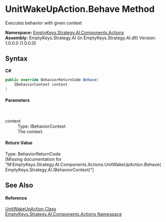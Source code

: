 # UnitWakeUpAction.Behave Method 
 

Executes behavior with given context

**Namespace:**&nbsp;<a href="N_EmptyKeys_Strategy_AI_Components_Actions">EmptyKeys.Strategy.AI.Components.Actions</a><br />**Assembly:**&nbsp;EmptyKeys.Strategy.AI (in EmptyKeys.Strategy.AI.dll) Version: 1.0.0.0 (1.0.0.0)

## Syntax

**C#**<br />
``` C#
public override BehaviorReturnCode Behave(
	IBehaviorContext context
)
```


#### Parameters
&nbsp;<dl><dt>context</dt><dd>Type: IBehaviorContext<br />The context.</dd></dl>

#### Return Value
Type: BehaviorReturnCode<br />\[Missing <returns> documentation for "M:EmptyKeys.Strategy.AI.Components.Actions.UnitWakeUpAction.Behave(EmptyKeys.Strategy.AI.IBehaviorContext)"\]

## See Also


#### Reference
<a href="T_EmptyKeys_Strategy_AI_Components_Actions_UnitWakeUpAction">UnitWakeUpAction Class</a><br /><a href="N_EmptyKeys_Strategy_AI_Components_Actions">EmptyKeys.Strategy.AI.Components.Actions Namespace</a><br />